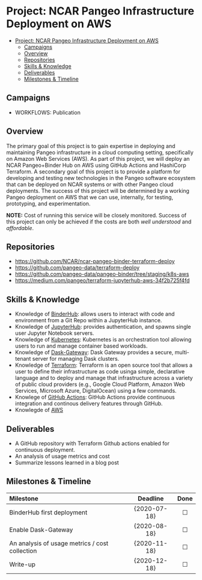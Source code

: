 # Project: NCAR Pangeo Infrastructure Deployment on AWS

- [Project: NCAR Pangeo Infrastructure Deployment on AWS](#project-ncar-pangeo-infrastructure-deployment-on-aws)
  - [Campaigns](#campaigns)
  - [Overview](#overview)
  - [Repositories](#repositories)
  - [Skills & Knowledge](#skills--knowledge)
  - [Deliverables](#deliverables)
  - [Milestones & Timeline](#milestones--timeline)

## Campaigns

- WORKFLOWS: Publication

## Overview

The primary goal of this project is to gain expertise in deploying and maintaining Pangeo infrastructure in a cloud computing setting, specifically on Amazon Web Services (AWS). As part of this project, we will deploy an NCAR Pangeo+Binder Hub on AWS using GitHub Actions and HashiCorp Terraform.
A secondary goal of this project is to provide a platform for developing and testing new technologies in the Pangeo software ecosystem that can be deployed on NCAR systems or with other Pangeo cloud deployments.
The success of this project will be determined by a working Pangeo deployment on AWS that we can use, internally, for testing, prototyping, and experimentation.

**NOTE:** Cost of running this service will be closely monitored.  Success of this project can only be achieved if the costs are both *well understood* and *affordable*.

## Repositories

- https://github.com/NCAR/ncar-pangeo-binder-terraform-deploy
- https://github.com/pangeo-data/terraform-deploy
- https://github.com/pangeo-data/pangeo-binder/tree/staging/k8s-aws
- https://medium.com/pangeo/terraform-jupyterhub-aws-34f2b725f4fd

## Skills & Knowledge

- Knowledge of [BinderHub](https://github.com/jupyterhub/binderhub): allows users to interact with code and environment from a Git Repo within a JupyterHub instance.
- Knowledge of [JupyterHub](https://github.com/jupyterhub/jupyterhub): provides authentication, and spawns single user Jupyter Notebook servers.
- Knowledge of [Kubernetes](https://kubernetes.io/): Kubernetes is an orchestration tool allowing users to run and manage container based workloads.
- Knowledge of [Dask-Gateway](https://gateway.dask.org/): Dask Gateway provides a secure, multi-tenant server for managing Dask clusters.
- Knowledge of [Terraform](https://www.terraform.io/docs/index.html): Terraform is an open source tool that allows a user to define their infrastructure as code usinga simple, declarative language and to deploy and manage that infrastructure across a variety of public cloud providers (e.g., Google Cloud Platform, Amazon Web Services, Microsoft Azure, DigitalOcean) using a few commands.
- Knowlege of [GitHub Actions](https://github.com/features/actions): GitHub Actions provide continuous integration and continous delivery features through GitHub.
- Knowlegde of [AWS](https://aws.amazon.com/)

## Deliverables

- A GitHub repository with Terraform Github actions enabled for continuous deployment.
- An analysis of usage metrics and cost
- Summarize lessons learned in a blog post

## Milestones & Timeline

| Milestone                                      | Deadline     | Done    |
|:-----------------------------------------------|:------------:|:-------:|
| BinderHub first deployment    | {2020-07-18} | &#9744; |
| Enable Dask-Gateway                    | {2020-08-18} | &#9744; |
| An analysis of usage metrics / cost collection                    | {2020-11-18} | &#9744; |
| Write-up                    | {2020-12-18} | &#9744; |
